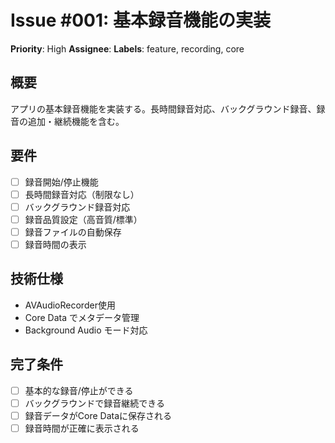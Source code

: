 # Issue #001: 基本録音機能の実装
**Priority**: High
**Assignee**: 
**Labels**: feature, recording, core

## 概要
アプリの基本録音機能を実装する。長時間録音対応、バックグラウンド録音、録音の追加・継続機能を含む。

## 要件
- [ ] 録音開始/停止機能
- [ ] 長時間録音対応（制限なし）
- [ ] バックグラウンド録音対応
- [ ] 録音品質設定（高音質/標準）
- [ ] 録音ファイルの自動保存
- [ ] 録音時間の表示

## 技術仕様
- AVAudioRecorder使用
- Core Data でメタデータ管理
- Background Audio モード対応

## 完了条件
- [ ] 基本的な録音/停止ができる
- [ ] バックグラウンドで録音継続できる
- [ ] 録音データがCore Dataに保存される
- [ ] 録音時間が正確に表示される
